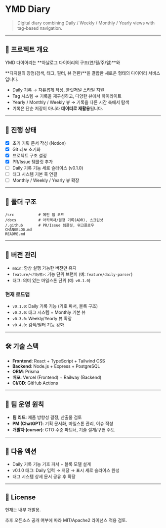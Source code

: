 # YMD Diary

> Digital diary combining Daily / Weekly / Monthly / Yearly views with tag-based navigation.

---

## 📖 프로젝트 개요

YMD 다이어리는 **아날로그 다이어리의 구조(연/월/주/일)**와

**디지털의 장점(검색, 태그, 필터, 뷰 전환)**을 결합한 새로운 형태의 다이어리 서비스입니다.

- Daily 기록 → 자유롭게 작성, 불릿저널 스타일 지원
- Tag 시스템 → 기록을 재구성하고, 다양한 뷰에서 하이라이트
- Yearly / Monthly / Weekly 뷰 → 기록을 다른 시간 축에서 탐색
- 기록은 단순 저장이 아니라 **데이터로 재활용**됩니다.

---

## 🚀 진행 상태

- [x] 초기 기획 문서 작성 (Notion)
- [x] Git 레포 초기화
- [x] 프로젝트 구조 설정
- [x] PR/Issue 템플릿 추가
- [ ] Daily 기록 기능 세로 슬라이스 (v0.1.0)
- [ ] 태그 시스템 기본 훅 연결
- [ ] Monthly / Weekly / Yearly 뷰 확장

---

## 📂 폴더 구조

```
/src           # 메인 앱 코드
/docs          # 아키텍처/결정 기록(ADR), 스크린샷
/.github       # PR/Issue 템플릿, 워크플로우
CHANGELOG.md
README.md
```

---

## 🔖 버전 관리

- `main`: 항상 실행 가능한 버전만 유지
- `feature/<기능명>`: 기능 단위 브랜치 (예: `feature/daily-parser`)
- 태그: 의미 있는 마일스톤 단위 (예: `v0.1.0`)

### 현재 로드맵
- `v0.1.0`: Daily 기록 기능 (기호 파서, 블록 구조)
- `v0.2.0`: 태그 시스템 + Monthly 기본 뷰
- `v0.3.0`: Weekly/Yearly 뷰 확장
- `v0.4.0`: 검색/필터 기능 강화

---

## 🛠️ 기술 스택

- **Frontend**: React + TypeScript + Tailwind CSS
- **Backend**: Node.js + Express + PostgreSQL
- **ORM**: Prisma
- **배포**: Vercel (Frontend) + Railway (Backend)
- **CI/CD**: GitHub Actions

---

## 🤝 팀 운영 원칙

- **팀 리드**: 제품 방향성 결정, 산출물 검토
- **PM (ChatGPT)**: 기획 문서화, 마일스톤 관리, 이슈 작성
- **개발자 (cursor)**: CTO 수준 파트너, 기술 설계/구현 주도

---

## 📌 다음 액션

- Daily 기록 기능 기호 파서 + 블록 모델 설계
- v0.1.0 태그: Daily 입력 → 저장 → 표시 세로 슬라이스 완성
- 태그 시스템 상세 문서 공유 후 확장

---

## 📜 License

현재는 내부 개발용.

추후 오픈소스 공개 여부에 따라 MIT/Apache2 라이선스 적용 검토.
